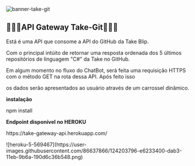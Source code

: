 ![banner-take-git](https://user-images.githubusercontent.com/86637866/124165725-82c7e080-da78-11eb-878a-ca4296516d92.png)
<h2>🚀🚀🚀API Gateway Take-Git👨🏿‍🚀</h2>
<p>Está é uma API que consome a API do GitHub da Take Blip.</p>
<p>Com o principal intúito de retornar uma resposta ordenada dos 5 últimos repositórios de linguagem "C#" da Take no GitHub.</p>
<p>Em algum momento no fluxo do ChatBot, será feita uma requisição HTTPS com o método GET na rota dessa API. Após feito isso</p>
<p>os dados serão apresentados ao usuário através de um carrossel dinâmico.</p>
<b>instalação</b>
<p>npm install</p>
<b> Endpoint disponível no HEROKU</b>
<p>https://take-gateway-api.herokuapp.com/ <p>
![heroku-5-569467](https://user-images.githubusercontent.com/86637866/124203796-e6233400-dab3-11eb-9b6a-190d6c36b548.png)

